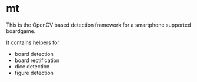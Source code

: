 # mt

This is the OpenCV based detection framework for a smartphone supported boardgame.

It contains helpers for
*  board detection
*  board rectification
*  dice detection
*  figure detection